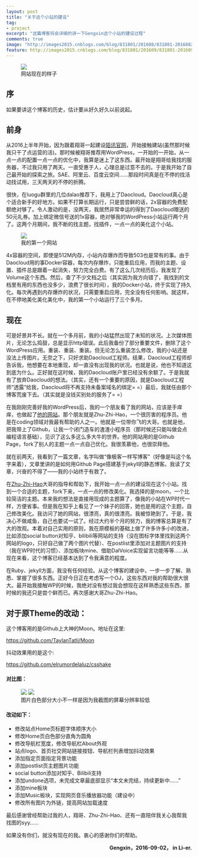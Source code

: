```yaml
---
layout: post
title: "关于这个小站的建设"
tag:
- project
excerpt: "这篇博客将会详细的讲一下Gengxin这个小站的建设过程"
comments: true
image: "http://images2015.cnblogs.com/blog/831801/201608/831801-20160825080336089-1712076279.png"
feature: http://images2015.cnblogs.com/blog/831801/201609/831801-20160902102658949-1383305150.jpg
---
```

<figure>
	<a href="http://images2015.cnblogs.com/blog/831801/201608/831801-20160825080336089-1712076279.png"><img src="http://images2015.cnblogs.com/blog/831801/201608/831801-20160825080336089-1712076279.png"></a>
  <figcaption>网站现在的样子</figcaption>
</figure>

## 序
如果要讲这个博客的历史，估计要从好久好久以前说起。

## 前身
从2016上半年开始，因为跟着翔哥一起建设<a href="http://mosisson.cn/">陌讯官网</a>，开始接触建站(虽然那时候我只干了点运营的活)。那时候被翔哥推荐用WordPress，一开始的一开始，从一点一点的配置一点一点的优化中，我算是迷上了这东西。最开始是翔哥给我找的服务器，不过我只用了两天。一直受惠于人，心理总是过意不去的。于是我开始了自己最开始的探索之旅。SAE、阿里云、百度云空间……那段时间真是在不停的找活动找试用，三天两天的不停的折腾。

很快，在luogu群里的几位dalao推荐下，我用上了Daocloud。Daocloud真心是个适合新手的好地方。如果不打算长期运行，只是尝尝鲜的话，2x容器的免费配额绝对够了。令人激动的是，没两天，我居然非常幸运的得到了Daocloud赠送的50元礼券。加上绑定微信号送的1x容器，绝对够我的WordPress小站运行两个月了。这两个月期间，我不断的找主题，找插件，一点一点的美化这个小站。

<figure>
	<a href="http://images2015.cnblogs.com/blog/831801/201609/831801-20160902103446074-703359108.png"><img src="http://images2015.cnblogs.com/blog/831801/201609/831801-20160902103446074-703359108.png"></a>
  <figcaption>我的第一个网站</figcaption>
</figure>

4x容器的空间，即使是512M内存，小站内存爆炸而导致503也是常有的事。由于Daocloud用的事Docker容器，每次内存爆炸，只能重启应用，而我的主题、设置、插件总是跟着一起消失，努力完全白费。有了这么几次经历后，我发现了Volume这个东西。然后，查了不少文档之后（其实因为我方向错了，我找到的文档里有用的东西也没多少，浪费了很长时间），我的Docker小站，终于实现了持久化。每次再遇到内存爆炸的状况，只需要重启应用，完全没有任何影响。就这样，在不停地美化美化美化中，我的第一个小站运行了三个多月。

## 现在
可是好景并不长。就在一个多月前，我的小站猛然出现了未知的状况。上次媒体图片，无论怎么捣鼓，总是显示http错误。此后我备份了部分重要文件，删除了这个WordPress应用。重装、重装、重装。但无论怎么重装怎么修改，我的小站还是没法上传图片。无奈之下，只好求助Daocloud工程师。结果，Daocloud工程师却告诉我，他想要在本地重现，却一直没有出现我的状况。也就是说，他也不知道这到底为什么。正好就在这时候，我的Daocloud账户里已经没有余额了。于是我就有了放弃Daocloud的想法。（其实，还有一个重要的原因，就是Daocloud工程师“透露”给我，Daocloud将不再支持未备案域名的绑定= =）最后，我就任由那个博客荒废下去。（其实就是没钱买别处的服务了= =）

在我刚刚完善好我的WordPress后，我的一个朋友看了我的网站，应该是手痒痒，也做起了<a href="https://zhu-zhi-hao.github.io/">他的网站</a>。那个朋友就是Zhu-Zhi-Hao，一个很厉害的程序员。他是在coding领域对我最有帮助的人之一。他就是一位带你飞的大哥。也就是他，把我带上了Github，让我一个闭门造车的渣渣小程序员（那时候还只能叫做会点编程语言基础），见识了这么多这么多大牛的世界。他的网站用的是Github Page，fork了别人的主题一点一点自己优化。我很羡慕他，也很崇拜他。

就在前两天，我看到了一篇文章，名字叫做“像极客一样写博客”（好像是叫这个名字来着），文章里讲的是如何用Github Page搭建基于jekyll的静态博客。我读了文章，兴奋的不得了——我的小站终于有救了。

在<a href="https://github.com/Zhu-Zhi-Hao">Zhu-Zhi-Hao</a>大哥的指导和帮助下，我开始一点一点的建设现在这个小站。找到一个合适的主题，fork下来，一点一点的修改美化。我选择的是moon，一个比较简洁的主题。本来我的想法是直接用现成的主题算了，像我的小站在WP时代一样，方便省事。但是我在知乎上看见了一个妹子的回答，她也是用的这个主题，自己修改美化。我访问了她的网站，很漂亮，真的很漂亮。我被惊艳到了。于是，我决心不做咸鱼，自己也要试一试了。经过大约半个月的努力，我的博客总算是有了大的改观。本着对自己实用的原则，我在原模板的基础上做了许多许多小的改进，比如添加social button对知乎、bilibili等网站的支持（没在图标字体里找到这两个网站的logo，只好自己做了两个图片代替）、在postlist里添加对主题图片的支持（我在WP时代的习惯）、添加板块mine、借助DalVoice实现留言功能等等……从现在来看，这个博客已经基本达到了令我满意的程度。

在Ruby、jekyll方面，我没有任何经验。从这个博客的建设中，一步一步了解、熟悉、掌握了很多东西。正好今日正在考虑写一个OJ，这些东西对我的帮助很大很大。最开始我接触WP的时候，我绝对没有想过我会想现在这样熟悉这些东西，那时候的我还只是尝个鲜而已。再次感谢大哥Zhu-Zhi-Hao。

## 对于原Theme的改动：

这个博客用的是Github上大神的Moon。地址在这里:

<a href="https://github.com/TaylanTatli/Moon">https://github.com/TaylanTatli/Moon</a>

抖动效果用的是这个:

<a href="https://github.com/elrumordelaluz/csshake">https://github.com/elrumordelaluz/csshake</a>

#### 对比图：

<figure class="half">
	<a href="http://images2015.cnblogs.com/blog/831801/201609/831801-20160902105730949-445474566.png"><img src="http://images2015.cnblogs.com/blog/831801/201609/831801-20160902105730949-445474566.png"></a>
	<a href="http://images2015.cnblogs.com/blog/831801/201609/831801-20160902105956574-1306916917.png"><img src="http://images2015.cnblogs.com/blog/831801/201609/831801-20160902105956574-1306916917.png"></a>
	<figcaption>图片白色部分大小不一样是因为我截图的屏幕分辨率较低</figcaption>
</figure>

#### 改动如下：

  * 修改站点Home页标题字体顺序大小
  * 修改Home页白色部分直角为圆角
  * 修改导航栏宽度，修改导航栏About外观
  * 站点logo、首页社交网站链接按钮、导航栏列表增加抖动效果
  * 添加指定页面指定背景功能
  * 添加postlist页主题图片功能
  * social button添加对知乎、Bilibili支持
  * 添加undone选项，未完成文章最底部显示“本文未完结，持续更新中……”
  * 添加mine板块
  * 添加Music板块，实现网页音乐播放器功能（建设中）
  * 修改所有图片为外链，提高网站加载速度

最后感谢曾经帮助过我的人，翔哥、Zhu-Zhi-Hao、还有一直陪伴我关心我帮我找图的syy……

如果没有你们，就没有现在的我。衷心的感谢你们的帮助。

<p align="right"><strong>Gengxin，2016-09-02， in Li-er.</strong></p>
